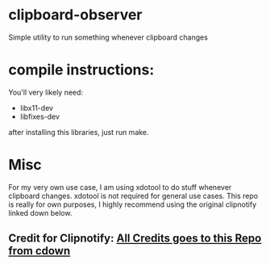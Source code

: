 # clipboard-observer

Simple utility to run something whenever clipboard changes

# compile instructions:

You'll very likely need:

- libx11-dev
- libfixes-dev

after installing this libraries, just run make.

# Misc

For my very own use case, I am using xdotool to do stuff whenever clipboard changes. xdotool is not required for general use cases. This repo is really for own purposes, I highly recommend using the original clipnotify linked down below.

## Credit for Clipnotify: [All Credits goes to this Repo from cdown](https://github.com/cdown/clipnotify)

